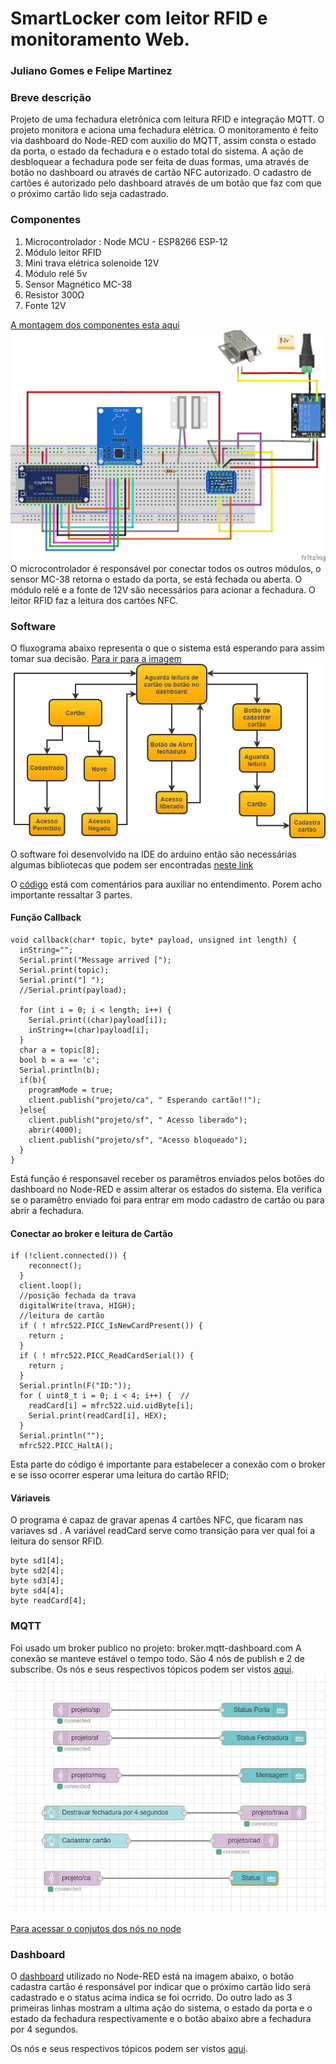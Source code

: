 # SmartLocker com leitor RFID e monitoramento Web.
### Juliano Gomes e Felipe Martinez

### Breve descrição
Projeto de uma fechadura eletrônica com leitura RFID e integração MQTT.
O projeto monitora e aciona uma fechadura elétrica. O monitoramento é feito via dashboard do Node-RED com auxilio do MQTT, assim consta o estado da porta, o estado da fechadura e o estado total do sistema. A ação de desbloquear a fechadura pode ser feita de duas formas, uma através de botão no dashboard ou através de cartão NFC autorizado.
O cadastro de cartões é autorizado pelo dashboard através de um botão que faz com que o próximo cartão lido seja cadastrado. 


### Componentes
1.  Microcontrolador : Node MCU - ESP8266 ESP-12 
2.  Módulo leitor RFID
3.  Mini trava elétrica solenoide 12V
4.  Módulo relé 5v
5.  Sensor Magnético MC-38
6.  Resistor 300Ω
7.  Fonte 12V

[A montagem dos componentes esta aqui](images/montagem.png)
<img src="images/montagem.png" alt="Montagem"/>
O microcontrolador é responsável por conectar todos os outros módulos, o sensor MC-38 retorna o estado da porta, se está fechada ou aberta. O módulo relé e a fonte de 12V são necessários para acionar a fechadura. O leitor RFID faz a leitura dos cartões NFC. 

### Software 
O fluxograma abaixo representa o que o sistema está esperando para assim tomar sua decisão.
[Para ir para a imagem](images/diagrama_fluxo.png)  
<img src="images/diagrama_fluxo.png" alt="Fluxograma"/>

O software foi desenvolvido na IDE do arduino então são necessárias algumas bibliotecas que podem ser encontradas [neste link](https://github.com/esp8266/Arduino/) 


O [código](smartlocker.ino) está com comentários para auxiliar no entendimento. Porem acho importante ressaltar 3 partes.

#### Função Callback
```
void callback(char* topic, byte* payload, unsigned int length) {
  inString="";
  Serial.print("Message arrived [");
  Serial.print(topic);
  Serial.print("] ");
  //Serial.print(payload);
  
  for (int i = 0; i < length; i++) {
    Serial.print((char)payload[i]);
    inString+=(char)payload[i];
  }
  char a = topic[8];
  bool b = a == 'c';
  Serial.println(b);
  if(b){
    programMode = true;
    client.publish("projeto/ca", " Esperando cartão!!");
  }else{
    client.publish("projeto/sf", " Acesso liberado");
    abrir(4000);
    client.publish("projeto/sf", "Acesso bloqueado");
  }
}

``` 
Está função é responsavel receber os paramêtros enviados pelos botões do dashboard no Node-RED e assim alterar os estados do sistema. Ela verifica se o paramêtro enviado foi para entrar em modo cadastro de cartão ou para abrir a fechadura.

#### Conectar ao broker e leitura de Cartão
```
if (!client.connected()) {
    reconnect();
  }
  client.loop();
  //posição fechada da trava
  digitalWrite(trava, HIGH);
  //leitura de cartão
  if ( ! mfrc522.PICC_IsNewCardPresent()) { 
    return ;
  }
  if ( ! mfrc522.PICC_ReadCardSerial()) {   
    return ;
  }
  Serial.println(F("ID:"));
  for ( uint8_t i = 0; i < 4; i++) {  //
    readCard[i] = mfrc522.uid.uidByte[i];
    Serial.print(readCard[i], HEX);
  }
  Serial.println("");
  mfrc522.PICC_HaltA();
  ```
  Esta parte do código é importante para estabelecer a conexão com o broker e se isso ocorrer esperar uma leitura do cartão RFID;
  
 #### Váriaveis
  O programa é capaz de gravar apenas 4 cartões NFC, que ficaram nas variaves sd . A variável readCard serve como transição para ver qual foi a leitura do sensor RFID.
  ```
  byte sd1[4];
  byte sd2[4];
  byte sd3[4];
  byte sd4[4]; 
  byte readCard[4];  
  ```
  
 ### MQTT
 Foi usado um broker publico no projeto: broker.mqtt-dashboard.com A conexão se manteve estável o tempo todo. São 4 nós de publish e 2 de subscribe. 
 Os nós e seus respectivos tópicos podem ser vistos [aqui](images/NodeRed.png). 
 <img src="images/NodeRed.png" alt="Node"/>
 
 [Para acessar o conjutos dos nós no node](nodeSmartLocker.json) 


### Dashboard
O [dashboard](images/dashboard.png) utilizado no Node-RED está na imagem abaixo, o botão cadastra cartão é responsável por indicar que o próximo cartão lido será cadastrado e o status acima indica se foi ocrrido. Do outro lado as 3 primeiras linhas mostram a ultima ação do sistema, o estado da porta e o estado da fechadura respectivamente e o botão abaixo abre a fechadura por 4 segundos.

Os nós e seus respectivos tópicos podem ser vistos [aqui](images/dashboard.png). 
